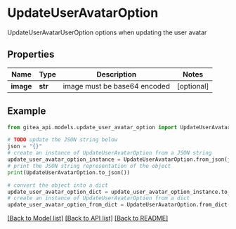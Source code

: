 # UpdateUserAvatarOption

UpdateUserAvatarUserOption options when updating the user avatar

## Properties

Name | Type | Description | Notes
------------ | ------------- | ------------- | -------------
**image** | **str** | image must be base64 encoded | [optional] 

## Example

```python
from gitea_api.models.update_user_avatar_option import UpdateUserAvatarOption

# TODO update the JSON string below
json = "{}"
# create an instance of UpdateUserAvatarOption from a JSON string
update_user_avatar_option_instance = UpdateUserAvatarOption.from_json(json)
# print the JSON string representation of the object
print(UpdateUserAvatarOption.to_json())

# convert the object into a dict
update_user_avatar_option_dict = update_user_avatar_option_instance.to_dict()
# create an instance of UpdateUserAvatarOption from a dict
update_user_avatar_option_from_dict = UpdateUserAvatarOption.from_dict(update_user_avatar_option_dict)
```
[[Back to Model list]](../README.md#documentation-for-models) [[Back to API list]](../README.md#documentation-for-api-endpoints) [[Back to README]](../README.md)


